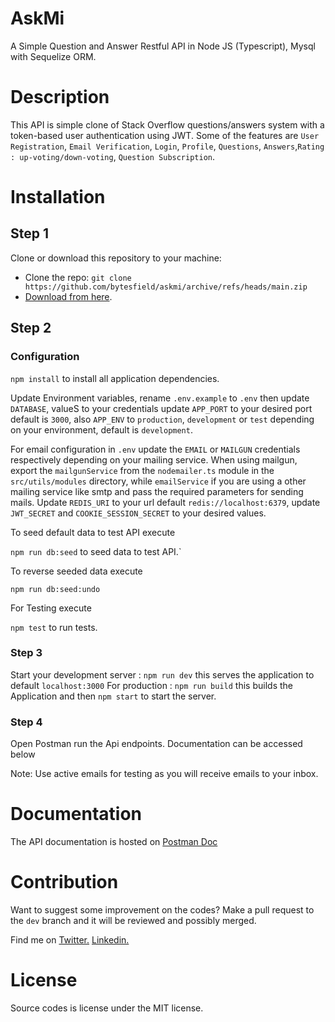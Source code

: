 <!-- @format -->

# AskMi

A Simple Question and Answer Restful API in Node JS (Typescript), Mysql with Sequelize ORM.

# Description

This API is simple clone of Stack Overflow questions/answers system with a token-based user authentication using JWT. Some of the features are `User Registration`, `Email Verification`, `Login`, `Profile`, `Questions`, `Answers`,`Rating : up-voting/down-voting`, `Question Subscription`.

# Installation

## Step 1

Clone or download this repository to your machine:

- Clone the repo: `git clone https://github.com/bytesfield/askmi/archive/refs/heads/main.zip`
- [Download from here](https://github.com/bytesfield/askmi/archive/refs/heads/main.zip).

## Step 2

### Configuration

`npm install` to install all application dependencies.

Update Environment variables, rename `.env.example` to `.env` then update `DATABASE`, valueS to your credentials update `APP_PORT` to your desired port default is `3000`, also `APP_ENV` to `production`, `development` or `test` depending on your environment, default is `development`.

For email configuration in `.env` update the `EMAIL` or `MAILGUN` credentials respectively depending on your mailing service. When using mailgun, export the `mailgunService` from the `nodemailer.ts` module in the `src/utils/modules` directory, while `emailService` if you are using a other mailing service like smtp and pass the required parameters for sending mails. Update `REDIS_URI` to your url default `redis://localhost:6379`, update `JWT_SECRET` and `COOKIE_SESSION_SECRET` to your desired values.

To seed default data to test API execute

`npm run db:seed` to seed data to test API.`

To reverse seeded data execute

`npm run db:seed:undo`

For Testing execute

`npm test` to run tests.

### Step 3

Start your development server : `npm run dev` this serves the application to default `localhost:3000`
For production : `npm run build` this builds the Application and then `npm start` to start the server.

### Step 4

Open Postman run the Api endpoints. Documentation can be accessed below

Note: Use active emails for testing as you will receive emails to your inbox.

# Documentation

The API documentation is hosted on [Postman Doc](https://documenter.getpostman.com/view/10912779/UVeFMRvt)

# Contribution

Want to suggest some improvement on the codes? Make a pull request to the `dev` branch and it will be reviewed and possibly merged.

Find me on
<a href="https://twitter.com/SaintAbrahams/">Twitter.</a>
<a href="https://www.linkedin.com/in/abrahamudele/">Linkedin.</a>

# License

Source codes is license under the MIT license.
